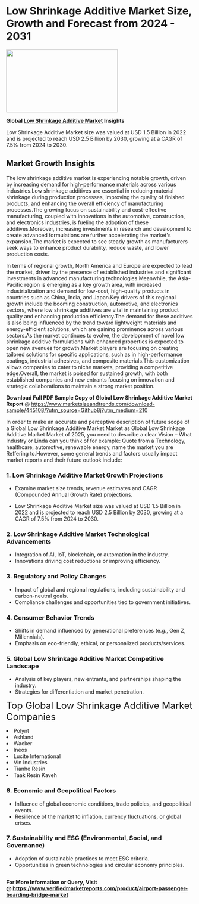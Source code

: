 <H1>Low Shrinkage Additive Market Size, Growth and Forecast from 2024 - 2031</H1><img class="aligncenter size-medium wp-image-584254" src="https://thirdeyenews.in/wp-content/uploads/2024/09/Global-Market-Research-300x168.jpeg" alt="" width="300" height="168" /><p><strong>Global&nbsp;<a href="https://www.marketsizeandtrends.com/download-sample/445108/?utm_source=Github8j?utm_medium=210">Low Shrinkage Additive Market</a> Insights</strong></p><p>Low Shrinkage Additive Market size was valued at USD 1.5 Billion in 2022 and is projected to reach USD 2.5 Billion by 2030, growing at a CAGR of 7.5% from 2024 to 2030.</p><p><h2>Market Growth Insights</h2> <p>The low shrinkage additive market is experiencing notable growth, driven by increasing demand for high-performance materials across various industries.Low shrinkage additives are essential in reducing material shrinkage during production processes, improving the quality of finished products, and enhancing the overall efficiency of manufacturing processes.The growing focus on sustainability and cost-effective manufacturing, coupled with innovations in the automotive, construction, and electronics industries, is fueling the adoption of these additives.Moreover, increasing investments in research and development to create advanced formulations are further accelerating the market's expansion.The market is expected to see steady growth as manufacturers seek ways to enhance product durability, reduce waste, and lower production costs.</p> <p>In terms of regional growth, North America and Europe are expected to lead the market, driven by the presence of established industries and significant investments in advanced manufacturing technologies.Meanwhile, the Asia-Pacific region is emerging as a key growth area, with increased industrialization and demand for low-cost, high-quality products in countries such as China, India, and Japan.Key drivers of this regional growth include the booming construction, automotive, and electronics sectors, where low shrinkage additives are vital in maintaining product quality and enhancing production efficiency.The demand for these additives is also being influenced by the trend toward lightweight materials and energy-efficient solutions, which are gaining prominence across various sectors.As the market continues to evolve, the development of novel low shrinkage additive formulations with enhanced properties is expected to open new avenues for growth.Market players are focusing on creating tailored solutions for specific applications, such as in high-performance coatings, industrial adhesives, and composite materials.This customization allows companies to cater to niche markets, providing a competitive edge.Overall, the market is poised for sustained growth, with both established companies and new entrants focusing on innovation and strategic collaborations to maintain a strong market position.<p><span class=""><strong>Download Full PDF Sample Copy of Global Low Shrinkage Additive Market Report</strong> @ <a href="https://www.marketsizeandtrends.com/download-sample/445108/?utm_source=Github8j?utm_medium=210" target="_blank">https://www.marketsizeandtrends.com/download-sample/445108/?utm_source=Github8j?utm_medium=210</a></span></p><p>In order to make an accurate and perceptive description of future scope of a Global&nbsp;Low Shrinkage Additive Market Market as Global&nbsp;Low Shrinkage Additive Market Market of 2025, you need to describe a clear Vision &ndash; What Industry or Linda can you think of for example: Quote from a Technology, healthcare, automotive, renewable energy, name the market you are Reffering to.However, some general trends and factors usually impact market reports and their future outlook include:</p><h3>1.&nbsp;<strong>Low Shrinkage Additive Market Growth Projections</strong></h3><ul><li>Examine market size trends, revenue estimates and CAGR (Compounded Annual Growth Rate) projections.</li><li><p>Low Shrinkage Additive Market size was valued at USD 1.5 Billion in 2022 and is projected to reach USD 2.5 Billion by 2030, growing at a CAGR of 7.5% from 2024 to 2030.</p></li></ul><h3>2.&nbsp;<strong>Low Shrinkage Additive Market Technological Advancements</strong></h3><ul><li>Integration of AI, IoT, blockchain, or automation in the industry.</li><li>Innovations driving cost reductions or improving efficiency.</li></ul><h3>3.&nbsp;<strong>Regulatory and Policy Changes</strong></h3><ul><li>Impact of global and regional regulations, including sustainability and carbon-neutral goals.</li><li>Compliance challenges and opportunities tied to government initiatives.</li></ul><h3>4.&nbsp;<strong>Consumer Behavior Trends</strong></h3><ul><li>Shifts in demand influenced by generational preferences (e.g., Gen Z, Millennials).</li><li>Emphasis on eco-friendly, ethical, or personalized products/services.</li></ul><h3>5.&nbsp;<strong>Global Low Shrinkage Additive Market Competitive Landscape</strong></h3><ul><li>Analysis of key players, new entrants, and partnerships shaping the industry.</li><li>Strategies for differentiation and market penetration.</li></ul><p data-pm-slice="1 1 []"><span style="color: inherit; font-family: inherit; font-size: 25px;">Top Global Low Shrinkage Additive Market Companies</span></p><div class="" data-test-id=""><p><li>Polynt</li><li> Ashland</li><li> Wacker</li><li> Ineos</li><li> Lucite International</li><li> Vin Industries</li><li> Tianhe Resin</li><li> Taak Resin Kaveh</li></p></div><h3>6.&nbsp;<strong>Economic and Geopolitical Factors</strong></h3><ul><li>Influence of global economic conditions, trade policies, and geopolitical events.</li><li>Resilience of the market to inflation, currency fluctuations, or global crises.</li></ul><h3>7.&nbsp;<strong>Sustainability and ESG (Environmental, Social, and Governance)</strong></h3><ul><li>Adoption of sustainable practices to meet ESG criteria.</li><li>Opportunities in green technologies and circular economy principles.</li></ul><h2><strong style="font-size: 14px;">For More Information or Query, Visit @&nbsp;</strong><a style="background-color: #ffffff; font-size: 14px;" href="https://www.marketsizeandtrends.com/report/low-shrinkage-additive-market/" target="_blank">https://www.verifiedmarketreports.com/product/airport-passenger-boarding-bridge-market</a></h2>